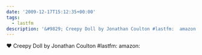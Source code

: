 ```yaml
---
date: '2009-12-17T15:12:35+00:00'
tags:
  - lastfm
description: '&#9829; Creepy Doll by Jonathan Coulton #lastfm:  amazon: '
---
```

&#9829; Creepy Doll by Jonathan Coulton #lastfm:  amazon: 
